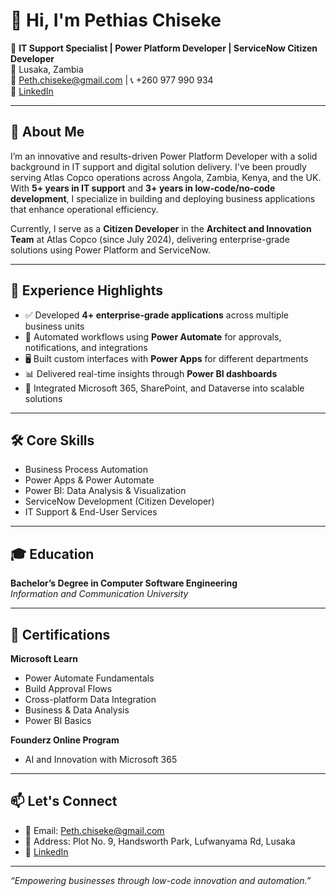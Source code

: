 
# 👋 Hi, I'm Pethias Chiseke

🎯 **IT Support Specialist | Power Platform Developer | ServiceNow Citizen Developer**  
📍 Lusaka, Zambia  
📧 Peth.chiseke@gmail.com | 📞 +260 977 990 934  
🔗 [LinkedIn](https://www.linkedin.com/in/pethias)

---

## 🚀 About Me

I’m an innovative and results-driven Power Platform Developer with a solid background in IT support and digital solution delivery. I've been proudly serving Atlas Copco operations across Angola, Zambia, Kenya, and the UK. With **5+ years in IT support** and **3+ years in low-code/no-code development**, I specialize in building and deploying business applications that enhance operational efficiency.

Currently, I serve as a **Citizen Developer** in the **Architect and Innovation Team** at Atlas Copco (since July 2024), delivering enterprise-grade solutions using Power Platform and ServiceNow.

---

## 💼 Experience Highlights

- ✅ Developed **4+ enterprise-grade applications** across multiple business units
- 🔁 Automated workflows using **Power Automate** for approvals, notifications, and integrations
- 🖥️ Built custom interfaces with **Power Apps** for different departments
- 📊 Delivered real-time insights through **Power BI dashboards**
- 🔗 Integrated Microsoft 365, SharePoint, and Dataverse into scalable solutions

---

## 🛠️ Core Skills

- Business Process Automation  
- Power Apps & Power Automate  
- Power BI: Data Analysis & Visualization  
- ServiceNow Development (Citizen Developer)  
- IT Support & End-User Services

---

## 🎓 Education

**Bachelor’s Degree in Computer Software Engineering**  
*Information and Communication University*

---

## 📜 Certifications

**Microsoft Learn**
- Power Automate Fundamentals  
- Build Approval Flows  
- Cross-platform Data Integration  
- Business & Data Analysis  
- Power BI Basics

**Founderz Online Program**
- AI and Innovation with Microsoft 365

---

## 📫 Let's Connect

- 📧 Email: Peth.chiseke@gmail.com  
- 📍 Address: Plot No. 9, Handsworth Park, Lufwanyama Rd, Lusaka  
- 💼 [LinkedIn](https://www.linkedin.com/in/pethias)  

---

_“Empowering businesses through low-code innovation and automation.”_
